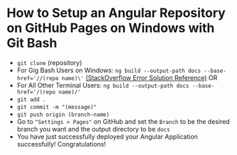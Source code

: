 # How to Setup an Angular Repository on GitHub Pages on Windows with Git Bash

- ```git clone``` (repository)
- For Gig Bash Users on Windows: ```ng build --output-path docs --base-href='//(repo name)\'``` [(StackOverflow Error Solution Reference)](https://stackoverflow.com/questions/42292761/angular-cli-build-with-base-href-also-return-programs-folder-when-using-git-bash)
OR
- For All Other Terminal Users: ```ng build --output-path docs --base-href='/(repo name)/'```
- ```git add .```
- ```git commit -m "(message)"```
- ```git push origin (branch-name)```
- Go to ```"Settings > Pages"``` on GitHub and set the ```Branch``` to be the desired branch you want and the output directory to be ```docs```
- You have just successfully deployed your Angular Application successfully! Congratulations!